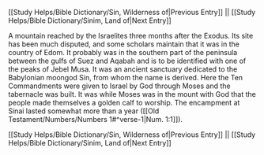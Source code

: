 [[Study Helps/Bible Dictionary/Sin, Wilderness of|Previous Entry]]  ||  [[Study Helps/Bible Dictionary/Sinim, Land of|Next Entry]]

 A mountain reached by the Israelites three months after the Exodus. Its site has been much disputed, and some scholars maintain that it was in the country of Edom. It probably was in the southern part of the peninsula between the gulfs of Suez and Aqabah and is to be identified with one of the peaks of Jebel Musa. It was an ancient sanctuary dedicated to the Babylonian moongod Sin, from whom the name is derived. Here the Ten Commandments were given to Israel by God through Moses and the tabernacle was built. It was while Moses was in the mount with God that the people made themselves a golden calf to worship. The encampment at Sinai lasted somewhat more than a year ([[Old Testament/Numbers/Numbers 1#^verse-1|Num. 1:1]]).

[[Study Helps/Bible Dictionary/Sin, Wilderness of|Previous Entry]]  ||  [[Study Helps/Bible Dictionary/Sinim, Land of|Next Entry]]